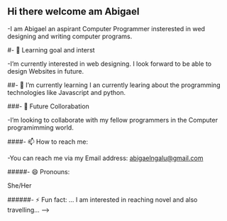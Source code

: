 ## Hi there welcome am Abigael ##

-I am Abigael an aspirant Computer Programmer insterested in wed designing and writing computer programs.

#- 🔭 Learning goal and interst

-I’m currently interested in web designing. I look forward to be able to design Websites in future.

##- 🌱 I’m currently learning
I an currently learing about the programming technologies like Javascript and python.

###- 👯 Future Collorabation

-I’m looking to collaborate with my fellow programmers in the Computer programimming world.

####- 📫 How to reach me: 

-You can reach me via my Email address: abigaelngalu@gmail.com

#####- 😄 Pronouns: 

She/Her

######- ⚡ Fun fact: ...
I am interested in reaching novel and also travelling...
-->
